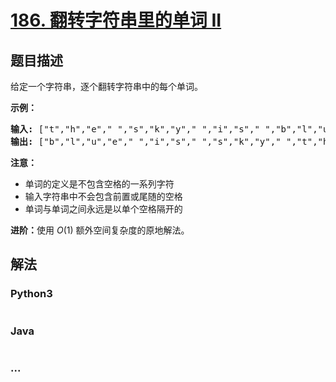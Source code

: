 # [186. 翻转字符串里的单词 II](https://leetcode-cn.com/problems/reverse-words-in-a-string-ii)



## 题目描述

<!-- 这里写题目描述 -->

<p>给定一个字符串，逐个翻转字符串中的每个单词。</p>

<p><strong>示例：</strong></p>

<pre><strong>输入: </strong>[&quot;t&quot;,&quot;h&quot;,&quot;e&quot;,&quot; &quot;,&quot;s&quot;,&quot;k&quot;,&quot;y&quot;,&quot; &quot;,&quot;i&quot;,&quot;s&quot;,&quot; &quot;,&quot;b&quot;,&quot;l&quot;,&quot;u&quot;,&quot;e&quot;]
<strong>输出: </strong>[&quot;b&quot;,&quot;l&quot;,&quot;u&quot;,&quot;e&quot;,&quot; &quot;,&quot;i&quot;,&quot;s&quot;,&quot; &quot;,&quot;s&quot;,&quot;k&quot;,&quot;y&quot;,&quot; &quot;,&quot;t&quot;,&quot;h&quot;,&quot;e&quot;]</pre>

<p><strong>注意：</strong></p>

<ul>
	<li>单词的定义是不包含空格的一系列字符</li>
	<li>输入字符串中不会包含前置或尾随的空格</li>
	<li>单词与单词之间永远是以单个空格隔开的</li>
</ul>

<p><strong>进阶：</strong>使用&nbsp;<em>O</em>(1) 额外空间复杂度的原地解法。</p>


## 解法

<!-- 这里可写通用的实现逻辑 -->

<!-- tabs:start -->

### **Python3**

<!-- 这里可写当前语言的特殊实现逻辑 -->

```python

```

### **Java**

<!-- 这里可写当前语言的特殊实现逻辑 -->

```java

```

### **...**

```

```

<!-- tabs:end -->
